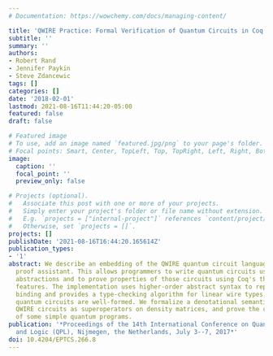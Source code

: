 ```yaml
---
# Documentation: https://wowchemy.com/docs/managing-content/

title: 'QWIRE Practice: Formal Verification of Quantum Circuits in Coq'
subtitle: ''
summary: ''
authors:
- Robert Rand
- Jennifer Paykin
- Steve Zdancewic
tags: []
categories: []
date: '2018-02-01'
lastmod: 2021-08-16T11:44:20-05:00
featured: false
draft: false

# Featured image
# To use, add an image named `featured.jpg/png` to your page's folder.
# Focal points: Smart, Center, TopLeft, Top, TopRight, Left, Right, BottomLeft, Bottom, BottomRight.
image:
  caption: ''
  focal_point: ''
  preview_only: false

# Projects (optional).
#   Associate this post with one or more of your projects.
#   Simply enter your project's folder or file name without extension.
#   E.g. `projects = ["internal-project"]` references `content/project/deep-learning/index.md`.
#   Otherwise, set `projects = []`.
projects: []
publishDate: '2021-08-16T16:44:20.165614Z'
publication_types:
- '1'
abstract: We describe an embedding of the QWIRE quantum circuit language in the Coq
  proof assistant. This allows programmers to write quantum circuits using high-level
  abstractions and to prove properties of those circuits using Coq's theorem proving
  features. The implementation uses higher-order abstract syntax to represent variable
  binding and provides a type-checking algorithm for linear wire types, ensuring that
  quantum circuits are well-formed. We formalize a denotational semantics that interprets
  QWIRE circuits as superoperators on density matrices, and prove the correctness
  of some simple quantum programs.
publication: '*Proceedings of the 14th International Conference on Quantum Physics
  and Logic (QPL), Nijmegen, the Netherlands, July 3--7, 2017*'
doi: 10.4204/EPTCS.266.8
---
```

